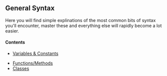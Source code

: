 ## General Syntax

Here you will find simple explinations of the most common bits of syntax you'll encounter, master these and everything else will rapidly become a lot easier. 

#### Contents
+ [Variables & Constants](https://github.com/KyleGoslan/Digital-Media-Design/blob/master/00%20-%20General%20Syntax/Variables-And-Constants.md)
<!--+ [Optionals](https://github.com/KyleGoslan/Digital-Media-Design/blob/master/00%20-%20/General%20Syntax/)-->
<!--+ [Arrays & Dictionaries ](https://github.com/KyleGoslan/Digital-Media-Design/blob/master/00%20-%20/General%20Syntax/)-->
<!--+ [If & Guard Statements](https://github.com/KyleGoslan/Digital-Media-Design/blob/master/00%20-%20/General%20Syntax/)  -->
<!--+ [If let & Guard let](https://github.com/KyleGoslan/Digital-Media-Design/blob/master/00%20-%20/General%20Syntax/)-->
<!--+ [Loops](https://github.com/KyleGoslan/Digital-Media-Design/blob/master/00%20-%20/General%20Syntax/)-->
+ [Functions/Methods](https://github.com/KyleGoslan/Digital-Media-Design/blob/master/00%20-%20General%20Syntax/Functions-Methods.md)
+ [Classes](https://github.com/KyleGoslan/Digital-Media-Design/blob/master/00%20-%20General%20Syntax/Classes.md)
